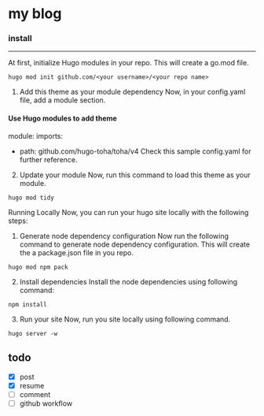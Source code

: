 # my blog

### install

---
At first, initialize Hugo modules in your repo. This will create a go.mod file.
```shell
hugo mod init github.com/<your username>/<your repo name>
```

1. Add this theme as your module dependency
   Now, in your config.yaml file, add a module section.

#### Use Hugo modules to add theme
module:
imports:
- path: github.com/hugo-toha/toha/v4
  Check this sample config.yaml for further reference.

2. Update your module
   Now, run this command to load this theme as your module.
```shell
hugo mod tidy
```
Running Locally
Now, you can run your hugo site locally with the following steps:

1. Generate node dependency configuration
   Now run the following command to generate node dependency configuration. This will create the a package.json file in you repo.
```shell
hugo mod npm pack
```
2. Install dependencies
   Install the node dependencies using following command:
```shell
npm install
```
3. Run your site
   Now, run you site locally using following command.
```shell
hugo server -w
```

## todo

- [x] post
- [X] resume
- [ ] comment
- [ ] github workflow